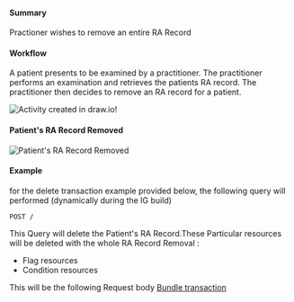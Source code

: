 #### Summary

<p>Practioner wishes to remove an entire RA Record</p>    

#### Workflow
<p>
A patient presents to be examined by a practitioner. The practitioner performs an examination and retrieves the patients RA record. The practitioner then decides to remove an RA record for a patient.
</p>

<div>
    <img style="max-width: 70%" alt="Activity created in draw.io!" src="remove-ra-record-workflow.drawio.png"/>
</div>

#### Patient's RA Record Removed

<div>
    <img style="max-width: 70%" alt="Patient's RA Record Removed" src="remove-ra-record.drawio.png"/>
</div>

#### Example

for the delete transaction example provided below, the following query will performed (dynamically during the IG build)

```
POST /
```

This Query will delete the Patient's RA Record.These Particular resources will be deleted with the whole RA Record Removal :

* Flag resources  
* Condition resources  

This will be the following Request body [Bundle transaction](Bundle-RemoveRARecordExample.html)
